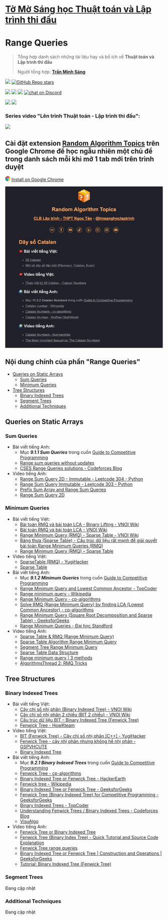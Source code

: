 # [Tờ Mờ Sáng học Thuật toán và Lập trình thi đấu](/README.md)

# Range Queries

> Tổng hợp danh sách những tài liệu hay và bổ ích về **Thuật toán và Lập trình thi đấu**
> 
> Người tổng hợp: **[Trần Minh Sáng](https://www.facebook.com/sangtran.04/)**

<p align="left">
  <a href="#"><img src="https://img.shields.io/endpoint?url=https%3A%2F%2Fhits.dwyl.com%2Ftmsanghoclaptrinh%2Ftmsang-hoc-thuat-toan.json&label=visitors&color=blue"></a>
  <a href="#"><img alt="GitHub Repo stars" src="https://img.shields.io/github/stars/tmsanghoclaptrinh/tmsang-hoc-thuat-toan"></a>
</p>
<p align="left">
  <a href="https://github.com/tmsanghoclaptrinh"><img src="https://img.shields.io/badge/author-tmsanghoclaptrinh-41454A?logo=github&labelColor=grey"></a>
  <a href="https://facebook.com/clb.it.ngoctao"><img src="https://img.shields.io/badge/facebook-clb.it.ngoctao-41454A?logo=facebook&logoColor=white&labelColor=blue"></a>
  <a href="https://www.youtube.com/@tmsanghoclaptrinh"><img src="https://img.shields.io/badge/youtube-tmsanghoclaptrinh-41454A?logo=youtube&logoColor=white&labelColor=red"></a>
  <a href="https://discord.gg/ajXr5kRKkk"><img src="https://img.shields.io/discord/994125923819458590?logo=discord&logoColor=white&labelColor=5865F2&color=green" alt="chat on Discord"></a>
</p>
<p align="left">
  <a href="https://tmsanghoclaptrinh.com"><img src="https://img.shields.io/badge/blog-tmsanghoclaptrinh.com-white"></a>
  <a href="https://dev.to/tmsanghoclaptrinh"><img src="https://img.shields.io/badge/dev.to-tmsanghoclaptrinh-white"></a>
</p>

### Series video "Lên trình Thuật toán - Lập trình thi đấu": 

[![](https://markdown-videos-api.jorgenkh.no/youtube/AgwnOQbJVvU)](https://www.youtube.com/watch?v=AgwnOQbJVvU&list=PLqfkD788zZGCjhbJsmyhInVAhHBSV8Gqg&index=1)

## Cài đặt extension [Random Algorithm Topics](https://chromewebstore.google.com/detail/random-algorithm-topics/cfbnefdpfhohjhehglbjkchobnaknbkm) trên Google Chrome để học ngẫu nhiên một chủ đề trong danh sách mỗi khi mở 1 tab mới trên trình duyệt

<img src="../media/chrome_logo.png" height=16/> [Install on Google Chrome](https://chromewebstore.google.com/detail/random-algorithm-topics/cfbnefdpfhohjhehglbjkchobnaknbkm)

<img src="../media/screenshot.jpeg" alt="Extension Random Algorithm Topics screenshot">

## Nội dung chính của phần "Range Queries"

- [Queries on Static Arrays](#queries-on-static-arrays)
  - [Sum Queries](#sum-queries)
  - [Minimum Queries](#minimum-queries)
- [Tree Structures](#tree-structures)
  - [Binary Indexed Trees](#binary-indexed-trees)
  - [Segment Trees](#segment-trees)
  - [Additional Techniques](#additional-techniques)

## Queries on Static Arrays

### Sum Queries

- Bài viết tiếng Anh:
    - Mục ***9.1.1 Sum Queries*** trong cuốn [Guide to Competitive Programming](https://drive.google.com/file/d/1-V14oys49VJM6oipdcaIGcLzakaR_Hkn/view)
    - [Range sum queries without updates](https://www.geeksforgeeks.org/range-sum-queries-without-updates/)
    - [CSES Range Queries solutions - Codeforces Blog](https://codeforces.com/blog/entry/128045)
- Video tiếng Anh:
    - [Range Sum Query 2D - Immutable - Leetcode 304 - Python](https://www.youtube.com/watch?v=KE8MQuwE2yA)
    - [Range Sum Query Immutable - Leetcode 303 - Python](https://www.youtube.com/watch?v=2pndAmo_sMA)
    - [Prefix Sum Array and Range Sum Queries](https://www.youtube.com/watch?v=xbYr9JOC2Lk)
    - [Range Sum Query 2D](https://www.youtube.com/watch?v=tk0Twx2VQy8)

### Minimum Queries

- Bài viết tiếng Việt:
  - [Bài toán RMQ và bài toán LCA - Binary Lifting - VNOI Wiki](https://wiki.vnoi.info/translate/topcoder/Range-Minimum-Query-and-Lowest-Common-Ancestor)
  - [Bài toán RMQ và bài toán LCA - VNOI Wiki](http://chuyen-vonguyengiapqb.edu.vn/tin-tuc-thong-bao/to-chuyen-mon/tin/bai-toan-rmq-va-bai-toan-lca.html)
  - [Range Minimum Query (RMQ) - Sparse Table - VNOI Wiki](https://wiki.vnoi.info/algo/data-structures/rmq)
  - [Bảng thưa (Sparse Table) - Cấu trúc dữ liệu rất mạnh để giải quyết bài toán Range Minimum Queries (RMQ)](https://viblo.asia/p/bang-thua-sparse-table-MkNLrZPlLgA)
  - [Range Minimum Query (RMQ) – Sparse Table](https://codedream.edu.vn/rmq-sparse-table/)
- Video tiếng Việt:
  - [SparseTable (RMQ) - YugiHacker](https://www.youtube.com/watch?v=IQndef9owDU)
  - [Sparse Table](https://www.youtube.com/playlist?list=PLXvr7Y9rsSjIjqWqWp5ghJ3EaSCnnvMkL)
- Bài viết tiếng Anh:
    - Mục ***9.1.2 Minimum Queries*** trong cuốn [Guide to Competitive Programming](https://drive.google.com/file/d/1-V14oys49VJM6oipdcaIGcLzakaR_Hkn/view)
  - [Range Minimum Query and Lowest Common Ancestor - TopCoder](https://www.topcoder.com/thrive/articles/Range%20Minimum%20Query%20and%20Lowest%20Common%20Ancestor)
  - [Range minimum query - Wikipedia](https://en.wikipedia.org/wiki/Range_minimum_query#:~:text=In%20computer%20science%2C%20a%20range,common%20prefix%20problem%20(LCP).)
  - [Range Minimum Query - cp-algorithms](https://cp-algorithms.com/sequences/rmq.html)
  - [Solve RMQ (Range Minimum Query) by finding LCA (Lowest Common Ancestor) - cp-algorithms](https://cp-algorithms.com/graph/rmq_linear.html)
  - [Range Minimum Query (Square Root Decomposition and Sparse Table) - GeeksforGeeks](https://www.geeksforgeeks.org/range-minimum-query-for-static-array/)
  - [Range Minimum Queries - Đại học Standford](https://web.stanford.edu/class/cs166/lectures/01/Small01.pdf)
- Video tiếng Anh:
  - [Sparse Table & RMQ (Range Minimum Query)](https://www.youtube.com/watch?v=0jWeUdxrGm4)
  - [Sparse Table Algorithm Range Minimum Query](https://www.youtube.com/watch?v=c5O7E_PDO4U)
  - [Segment Tree Range Minimum Query](https://www.youtube.com/watch?v=ZBHKZF5w4YU&t=24s)
  - [Sparse Table Data Structure](https://www.youtube.com/watch?v=uUatD9AudXo)
  - [Range minimum query | 3 methods](https://www.youtube.com/watch?v=DpSYj7t1sbQ)
  - [AlgorithmsThread 2: RMQ Tricks](https://www.youtube.com/watch?v=GWXf3vVtf-c)

## Tree Structures

### Binary Indexed Trees

- Bài viết tiếng Việt:
  - [Cây chỉ số nhị phân (Binary Indexed Tree) - VNOI Wiki](https://wiki.vnoi.info/algo/data-structures/fenwick)
  - [Cây chỉ số nhị phân 2 chiều (BIT 2 chiều) - VNOI Wiki](https://wiki.vnoi.info/algo/data-structures/fenwick-2d)
  - [Cấu trúc dữ liệu BIT – Binary Indexed Tree (Fenwick Tree)](https://viblo.asia/p/cau-truc-du-lieu-bit-binary-indexed-tree-fenwick-tree-Az45bWvNKxY)
  - [Fenwick Tree - HowKteam](https://howkteam.vn/course/cau-truc-du-lieu-va-giai-thuat/fenwick-tree-4328)
- Video tiếng Việt:
  - [BIT (Fenwick Tree) - Cây chỉ số nhị phân [C++] - YugiHacker](https://www.youtube.com/watch?v=KChpxPuKqoI)
  - [Fenwick Tree - cây nhị phân nhưng không hề nhị phân - GSPVHCUTE](https://www.youtube.com/watch?v=lwWD73kR1IA)
  - [Binary Indexed Tree](https://www.youtube.com/playlist?list=PLXvr7Y9rsSjLf5X0X2CpmEwDCmxToZFYx)
- Bài viết tiếng Anh:
    - Mục ***9.2.1 Binary Indexed Trees*** trong cuốn [Guide to Competitive Programming](https://drive.google.com/file/d/1-V14oys49VJM6oipdcaIGcLzakaR_Hkn/view)
  - [Fenwick Tree - cp-algorithms](https://cp-algorithms.com/data_structures/fenwick.html)
  - [Binary Indexed Tree or Fenwick Tree - HackerEarth](https://www.hackerearth.com/practice/notes/binary-indexed-tree-or-fenwick-tree/)
  - [Fenwick tree - Wikipedia](https://en.wikipedia.org/wiki/Fenwick_tree)
  - [Binary Indexed Tree or Fenwick Tree - GeeksforGeeks](https://www.geeksforgeeks.org/binary-indexed-tree-or-fenwick-tree-2/)
  - [Fenwick Tree (Binary Indexed Tree) for Competitive Programming - GeeksforGeeks](https://www.geeksforgeeks.org/fenwick-tree-for-competitive-programming/)
  - [Binary Indexed Trees - TopCoder](https://www.topcoder.com/thrive/articles/Binary%20Indexed%20Trees)
  - [Understanding Fenwick Trees / Binary Indexed Trees - Codeforces Blog](https://codeforces.com/blog/entry/57292)
  - [VisuAlgo](https://visualgo.net/en/fenwicktree?slide=1)
- Video tiếng Anh:
  - [Fenwick Tree or Binary Indexed Tree](https://www.youtube.com/watch?v=CWDQJGaN1gY)
  - [Fenwick Tree (Binary Index Tree) - Quick Tutorial and Source Code Explanation](https://www.youtube.com/watch?v=uSFzHCZ4E-8)
  - [Fenwick Tree range queries](https://www.youtube.com/watch?v=RgITNht_f4Q)
  - [Binary Indexed Tree or Fenwick Tree | Construction and Operations | GeeksforGeeks](https://www.youtube.com/watch?v=4SNzC4uNmTA)
  - [Tutorial: Binary Indexed Tree (Fenwick Tree)](https://www.youtube.com/watch?v=v_wj_mOAlig)

### Segment Trees

Đang cập nhật

### Additional Techniques

Đang cập nhật

